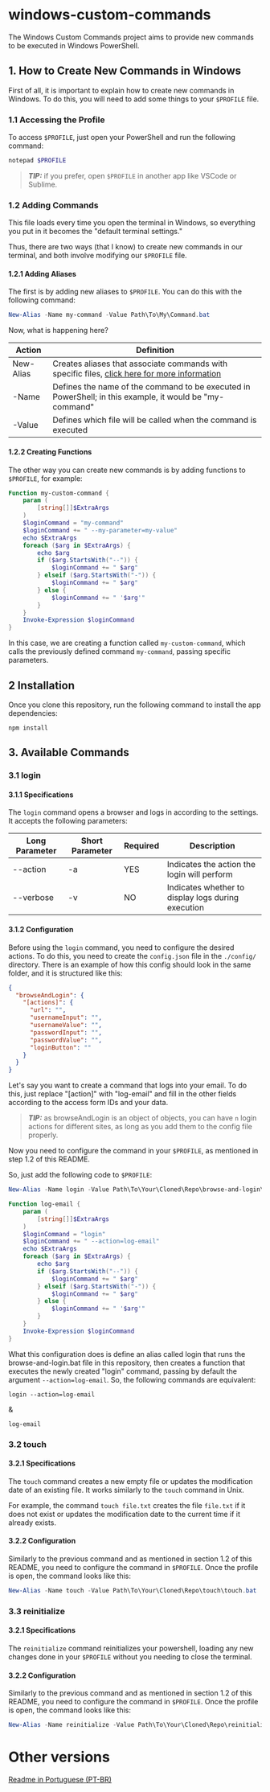 # windows-custom-commands

The Windows Custom Commands project aims to provide new commands to be executed in Windows PowerShell.

## 1. How to Create New Commands in Windows

First of all, it is important to explain how to create new commands in Windows. To do this, you will need to add some things to your `$PROFILE` file.

### 1.1 Accessing the Profile

To access `$PROFILE`, just open your PowerShell and run the following command:

```powershell
notepad $PROFILE
```

> **_TIP:_** if you prefer, open `$PROFILE` in another app like VSCode or Sublime.

### 1.2 Adding Commands

This file loads every time you open the terminal in Windows, so everything you put in it becomes the "default terminal settings."

Thus, there are two ways (that I know) to create new commands in our terminal, and both involve modifying our `$PROFILE` file.

#### 1.2.1 Adding Aliases

The first is by adding new aliases to `$PROFILE`. You can do this with the following command:

```powershell
New-Alias -Name my-command -Value Path\To\My\Command.bat
```

Now, what is happening here?

| Action      | Definition |
|-----------|-----------|
| New-Alias | Creates aliases that associate commands with specific files, [click here for more information](https://learn.microsoft.com/en-us/powershell/module/microsoft.powershell.utility/new-alias?view=powershell-7.4) |
| -Name | Defines the name of the command to be executed in PowerShell; in this example, it would be "my-command"     |
| -Value | Defines which file will be called when the command is executed |

#### 1.2.2 Creating Functions

The other way you can create new commands is by adding functions to `$PROFILE`, for example:

```powershell
Function my-custom-command {
    param (
        [string[]]$ExtraArgs
    )
    $loginCommand = "my-command"
    $loginCommand += " --my-parameter=my-value"
    echo $ExtraArgs
    foreach ($arg in $ExtraArgs) {
        echo $arg
        if ($arg.StartsWith("--")) {
            $loginCommand += " $arg"
        } elseif ($arg.StartsWith("-")) {
            $loginCommand += " $arg"
        } else {
            $loginCommand += " '$arg'"
        }
    }
    Invoke-Expression $loginCommand
}
```

In this case, we are creating a function called `my-custom-command`, which calls the previously defined command `my-command`, passing specific parameters.

## 2 Installation

Once you clone this repository, run the following command to install the app dependencies:

```shell
npm install
```

## 3. Available Commands

### 3.1 login

#### 3.1.1 Specifications

The `login` command opens a browser and logs in according to the settings. It accepts the following parameters:

| Long Parameter | Short Parameter  | Required | Description |
|---|---|---| --- |
| --action  | -a  | YES  | Indicates the action the login will perform    |
|  --verbose | -v  | NO  | Indicates whether to display logs during execution    |

#### 3.1.2 Configuration

Before using the `login` command, you need to configure the desired actions. To do this, you need to create the `config.json` file in the `./config/` directory. There is an example of how this config should look in the same folder, and it is structured like this:

```json
{
  "browseAndLogin": {
    "[actions]": {
      "url": "",
      "usernameInput": "",
      "usernameValue": "",
      "passwordInput": "",
      "passwordValue": "",
      "loginButton": ""
    }
  }
}
```

Let's say you want to create a command that logs into your email. To do this, just replace "[action]" with "log-email" and fill in the other fields according to the access form IDs and your data.

> **_TIP:_** as browseAndLogin is an object of objects, you can have `n` login actions for different sites, as long as you add them to the config file properly.

Now you need to configure the command in your `$PROFILE`, as mentioned in step 1.2 of this README.

So, just add the following code to `$PROFILE`:

```powershell
New-Alias -Name login -Value Path\To\Your\Cloned\Repo\browse-and-login\browse-and-login.bat

Function log-email {
    param (
        [string[]]$ExtraArgs
    )
    $loginCommand = "login"
    $loginCommand += " --action=log-email"
    echo $ExtraArgs
    foreach ($arg in $ExtraArgs) {
        echo $arg
        if ($arg.StartsWith("--")) {
            $loginCommand += " $arg"
        } elseif ($arg.StartsWith("-")) {
            $loginCommand += " $arg"
        } else {
            $loginCommand += " '$arg'"
        }
    }
    Invoke-Expression $loginCommand
}
```

What this configuration does is define an alias called login that runs the browse-and-login.bat file in this repository, then creates a function that executes the newly created "login" command, passing by default the argument `--action=log-email`. So, the following commands are equivalent:

```shell
login --action=log-email
```
&
```shell
log-email
```

### 3.2 touch

#### 3.2.1 Specifications

The `touch` command creates a new empty file or updates the modification date of an existing file. It works similarly to the `touch` command in Unix.

For example, the command `touch file.txt` creates the file `file.txt` if it does not exist or updates the modification date to the current time if it already exists.

#### 3.2.2 Configuration

Similarly to the previous command and as mentioned in section 1.2 of this README, you need to configure the command in `$PROFILE`. Once the profile is open, the command looks like this:

```powershell
New-Alias -Name touch -Value Path\To\Your\Cloned\Repo\touch\touch.bat
```

### 3.3 reinitialize

#### 3.2.1 Specifications

The `reinitialize` command reinitializes your powershell, loading any new changes done in your `$PROFILE` without you needing to close the terminal.

#### 3.2.2 Configuration

Similarly to the previous command and as mentioned in section 1.2 of this README, you need to configure the command in `$PROFILE`. Once the profile is open, the command looks like this:

```powershell
New-Alias -Name reinitialize -Value Path\To\Your\Cloned\Repo\reinitialize\reinitialize.bat
```

# Other versions

[Readme in Portuguese (PT-BR)](README.pt-br.md)